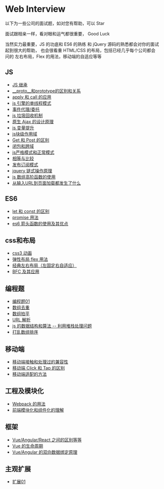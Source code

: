 # Web Interview

以下为一些公司的面试题，如对您有帮助，可以 Star

面试跟相亲一样，看对眼和运气都很重要， Good Luck

当然实力最重要，JS 的功底和 ES6 的熟练 和 jQuery 源码的熟悉都会对你的面试起到很大的帮助，
也会很看重 HTML/CSS 的布局，包括已经几乎每个公司都会问的 左右布局，Flex 的用法，移动端的自适应等等

## JS

- [JS 继承](https://github.com/guangxiao/web-interview/issues/1)
- [__proto__和prototype的区别和关系](https://github.com/guangxiao/web-interview/issues/31)
- [apply 和 call 的应用](https://github.com/guangxiao/web-interview/issues/30)
- [js 引擎的单线程模式](https://github.com/guangxiao/web-interview/issues/22)
- [事件代理/委托](https://github.com/guangxiao/web-interview/issues/20)
- [js 垃圾回收机制](https://github.com/guangxiao/web-interview/issues/15)
- [原生 Ajax 的设计原理](https://github.com/guangxiao/web-interview/issues/8)
- [js 变量提升](https://github.com/guangxiao/web-interview/issues/11)
- [js块级作用域](https://github.com/guangxiao/web-interview/issues/9)
- [Get 和 Post 的区别](https://github.com/guangxiao/web-interview/issues/18)
- [闭包和跨域](https://github.com/guangxiao/web-interview/issues/33)
- [js严格模式和正常模式](https://github.com/guangxiao/web-interview/issues/10)
- [相等与比较](https://github.com/guangxiao/web-interview/issues/6)
- [发布订阅模式](https://github.com/guangxiao/web-interview/issues/5)
- [jquery 链式操作原理](https://github.com/guangxiao/web-interview/issues/17)
- [js 数组高阶函数的使用](https://github.com/guangxiao/web-interview/issues/36)
- [从输入URL到页面加载都发生了什么](https://github.com/guangxiao/web-interview/issues/7)

## ES6

- [let 和 const 的区别](https://github.com/guangxiao/web-interview/issues/35)
- [promise 用法](https://github.com/guangxiao/web-interview/issues/13)
- [es6 箭头函数的使用及其优点](https://github.com/guangxiao/web-interview/issues/new)

## css和布局

- [css3 动画](https://github.com/guangxiao/web-interview/issues/19)
- [弹性布局 flex 用法](https://github.com/guangxiao/web-interview/issues/14)
- [经典左右布局（左固定右自适应）](https://github.com/guangxiao/web-interview/issues/16)
- [BFC 及其应用](https://github.com/guangxiao/web-interview/issues/3)

## 编程题

- [编程题01](https://github.com/guangxiao/web-interview/issues/27)
- [数组去重](https://github.com/guangxiao/web-interview/issues/26)
- [数组拍平](https://github.com/guangxiao/web-interview/issues/25)
- [URL 解析](https://github.com/guangxiao/web-interview/issues/28)
- [js 的数据结构和算法 -- 利用堆栈处理问题](https://github.com/guangxiao/web-interview/issues/32)
- [打乱数组排序](https://github.com/guangxiao/web-interview/issues/2)

## 移动端

- [移动端接触和处理过的兼容性](https://github.com/guangxiao/web-interview/issues/24)
- [移动端 Click 和 Tap 的区别](https://github.com/guangxiao/web-interview/issues/23)
- [移动端适配的方法](https://github.com/guangxiao/web-interview/issues/4)

## 工程及模块化

- [Webpack 的用法](https://github.com/guangxiao/web-interview/issues/21)
- [前端模块化和组件化的理解 ](https://github.com/guangxiao/web-interview/issues/12)

## 框架

- [Vue/Angular/React 之间的区别等等](https://github.com/guangxiao/web-interview/issues/38)
- [Vue 的生命周期](https://github.com/guangxiao/web-interview/issues/39)
- [Vue/Angular 的双向数据绑定原理](https://github.com/guangxiao/web-interview/issues/40)

## 主观扩展

- [扩展01](https://github.com/guangxiao/web-interview/issues/37)
